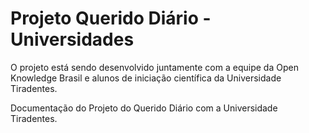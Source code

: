 # Projeto Querido Diário - Universidades

O projeto está sendo desenvolvido juntamente com a equipe da Open Knowledge Brasil e alunos de iniciação científica da Universidade Tiradentes. 


Documentação do Projeto do Querido Diário com a Universidade Tiradentes.
